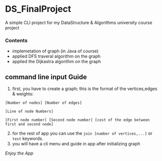 # DS_FinalProject

A simple CLI project for my DataStructure & Algorithms university course project

### Contents ###
- implemetation of graph (in Java of course)
- applied DFS traveral algorithm on the graph
- applied the Dijkastra algorithm on the graph

## command line input Guide ##
1. first, you have to create a graph; this is the format of the vertices,edges & weights:

`[Number of nodes] [Number of edges]`

`[Line of node Numbers]`

`[First node number] [Second node number] [cost of the edge between first and second node]`

2. for the rest of app you can use the `join [number of vertices,...]` or `test` keywords.
3. you will have a cli menu and guide in app after initializing graph

*Enjoy the App*
